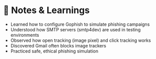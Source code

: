 # 🧠 Notes & Learnings

- Learned how to configure Gophish to simulate phishing campaigns
- Understood how SMTP servers (smtp4dev) are used in testing environments
- Observed how open tracking (image pixel) and click tracking works
- Discovered Gmail often blocks image trackers
- Practiced safe, ethical phishing simulation
